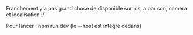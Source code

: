 Franchement y'a pas grand chose de disponible sur ios, a par son, camera et localisation :/

Pour lancer : npm run dev (le --host est intégré dedans)
